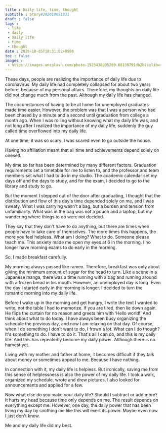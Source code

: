 ```yaml
---
title : Daily life, time, thought
subtitle : Story#202010051831
draft : false
tags :
 - life
 - daily
 - Daily life
 - time
 - thought
date : 2020-10-05T18:31:02+0900
toc : false
images : 
 - https://images.unsplash.com/photo-1525438935289-08138791db2b?ixlib=rb-1.2.1&q=80&fm=jpg&crop=entropy&cs=tinysrgb&w=1080&fit=max&ixid=eyJhcHBfaWQiOjE1NTU0OX0
---
```

These days, people are realizing the importance of daily life due to coronavirus. My daily life had completely collapsed for about two years before, because of my personal affairs. Therefore, my thoughts on daily life did not change much from the past. Although my daily life has changed.  

The circumstances of having to be at home for unemployed graduates made time easier. However, the problem was that I was a person who had been chased by a minute and a second until graduation from college a month ago. When I was rolling without knowing what my daily life was, and not long after I realized the importance of my daily life, suddenly the guy called time overflowed into my daily life.  

At one time, it was so scary. I was scared even to go outside the house.  

Having no affiliation meant that all time and achievements depend solely on oneself.  

My time so far has been determined by many different factors. Graduation requirements set a timetable for me to listen to, and the professor and team members set what I had to do in my studio. The academic calendar set my days off and the days to study, and for the exam, I decided to go to the library and study to go.  

But the moment I stepped out of the door after graduating, I thought that the distribution and flow of this day's time depended solely on me, and I was sweaty. What I was carrying wasn't a bag, but a burden and tension from unfamiliarity. What was in the bag was not a pouch and a laptop, but my wandering where things to do were not decided.  

They say that they don't have to do anything, but there are times when people have to take care of themselves. The more times this happens, the more you feel helpless. What am I doing? What to do. Someone please teach me. This anxiety made me open my eyes at 6 in the morning. I no longer have morning exams to do early in the morning.  

So, I made breakfast carefully.  

My morning always passed like ramen. Therefore, breakfast was only about giving the minimum amount of sugar for the head to turn. Like a scene in a Japanese manga, there was a time running with a bag and running around with a frozen bread in his mouth. However, an unemployed day is long. Even the day I started early in the morning is longer. I decided to turn the romantic morning into my daily life.  

Before I wake up in the morning and get hungry, I write the text I wanted to write, not the table I had to memorize. If you are tired, then lie down again. He flips the curtain for no reason and greets him with ‘Hello world!’ And think about what to do today. I have always been busy organizing the schedule the previous day, and now I am relaxing on that day. Of course, when I do something I don't want to do, I frown a lot. What can I do though? It's something to do. I have to do it. That's all I can do, and this is my daily life. And this has repeatedly become my daily power. Although there is no harvest yet.  

Living with my mother and father at home, it becomes difficult if they talk about money or sometimes appeal to me. Because I have nothing.  

In connection with it, my daily life is helpless. But ironically, saving me from this sense of helplessness is also the power of my daily life. I took a walk, organized my schedule, wrote and drew pictures. I also looked for announcements and applied for a few.  

Now what else do you make your daily life? Should I subtract or add more? It hurts my head because time only depends on me. The result depends on everything except me. However, one day, the daily power that has been living my day by soothing me like this will exert its power. Maybe even now. I just don't know.  

Me and my daily life did my best.